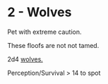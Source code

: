 # 2 - Wolves

Pet with extreme caution. 

These floofs are not not tamed.

  

2d4 [wolves.](https://www.dndbeyond.com/monsters/wolf)

Perception/Survival > 14 to spot